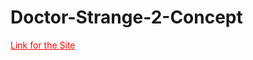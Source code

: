 # Doctor-Strange-2-Concept

<a style="color: red;" href= "https://guilherme-joviniano.github.io/Doctor-Strange-2-Concept/" >Link for the Site</a>
